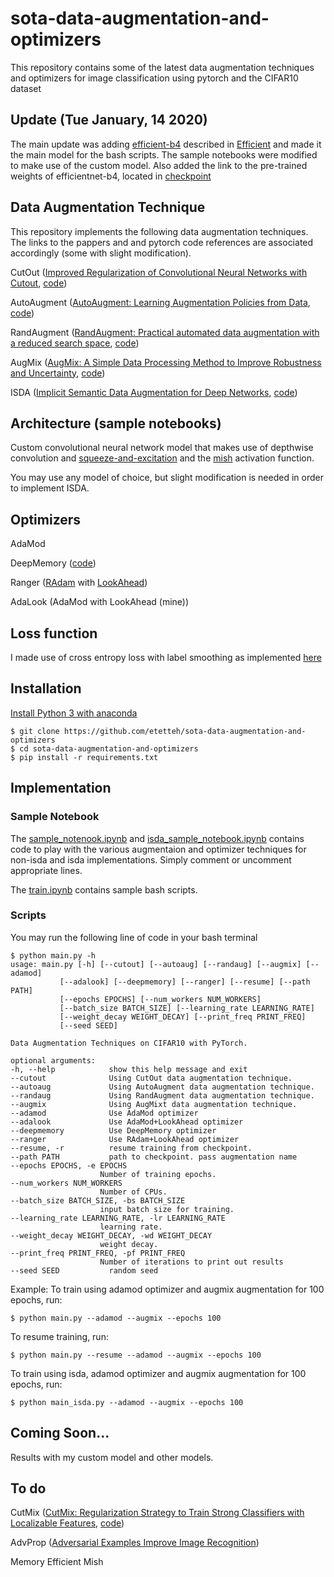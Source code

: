 # sota-data-augmentation-and-optimizers
This repository contains some of the latest data augmentation techniques and optimizers for image classification using pytorch and the CIFAR10 dataset

## Update (Tue January, 14 2020)
The main update was adding [efficient-b4](https://github.com/lukemelas/EfficientNet-PyTorch/) described in [Efficient](https://arxiv.org/abs/1905.11946) and made it the main model for the bash scripts. The sample notebooks were modified to make use of the custom model. Also added the link to the pre-trained weights of efficientnet-b4, located in [checkpoint](https://github.com/etetteh/sota-data-augmentation-and-optimizers/tree/master/checkpoint)

## Data Augmentation Technique
This repository implements the following data augmentation techniques. The links to the pappers and and pytorch code references are associated accordingly (some with slight modification).

CutOut ([Improved Regularization of Convolutional Neural Networks with Cutout](https://arxiv.org/pdf/1708.04552.pdf), [code](https://github.com/uoguelph-mlrg/Cutout))

AutoAugment ([AutoAugment: Learning Augmentation Policies from Data](https://arxiv.org/abs/1805.09501v1), [code](https://github.com/DeepVoltaire/AutoAugment))

RandAugment ([RandAugment: Practical automated data augmentation with a reduced search space](https://arxiv.org/pdf/1909.13719v2.pdf), [code](https://github.com/ildoonet/pytorch-randaugment))

AugMix ([AugMix: A Simple Data Processing Method to Improve Robustness and Uncertainty](https://arxiv.org/pdf/1912.02781v1.pdf), [code](https://github.com/google-research/augmix))

ISDA ([Implicit Semantic Data Augmentation for Deep Networks](https://arxiv.org/pdf/1909.12220v4.pdf), [code](https://github.com/blackfeather-wang/ISDA-for-Deep-Networks))

## Architecture (sample notebooks)
Custom convolutional neural network model that makes use of depthwise convolution and [squeeze-and-excitation](https://arxiv.org/pdf/1709.01507v4.pdf) and the [mish](https://arxiv.org/pdf/1908.08681v2.pdf) activation function.

You may use any model of choice, but slight modification is needed in order to implement ISDA.

## Optimizers
AdaMod

DeepMemory ([code](https://github.com/lessw2020/Best-Deep-Learning-Optimizers)) 

Ranger ([RAdam](https://arxiv.org/pdf/1908.03265v1.pdf) with [LookAhead](https://arxiv.org/abs/1907.08610)) 

AdaLook (AdaMod with LookAhead (mine)) 

## Loss function
I made use of cross entropy loss with label smoothing as implemented [here](https://github.com/eladhoffer/utils.pytorch/blob/master/cross_entropy.py)

## Installation
[Install Python 3 with anaconda](https://www.continuum.io/downloads)

    $ git clone https://github.com/etetteh/sota-data-augmentation-and-optimizers
    $ cd sota-data-augmentation-and-optimizers
    $ pip install -r requirements.txt

## Implementation
### Sample Notebook
The [sample_notenook.ipynb](https://github.com/etetteh/sota-data-augmentation-and-optimizers/blob/master/sample_notebook.ipynb) and [isda_sample_notebook.ipynb](https://github.com/etetteh/sota-data-augmentation-and-optimizers/blob/master/isda_sample_notebook.ipynb) contains code to play with the various augmentaion and optimizer techniques for non-isda and isda implementations. Simply comment or uncomment appropriate lines.

The [train.ipynb](https://github.com/etetteh/sota-data-augmentation-and-optimizers/blob/master/train.ipynb) contains sample bash scripts.


### Scripts
You may run the following line of code in your bash terminal


    $ python main.py -h
    usage: main.py [-h] [--cutout] [--autoaug] [--randaug] [--augmix] [--adamod]
               [--adalook] [--deepmemory] [--ranger] [--resume] [--path PATH]
               [--epochs EPOCHS] [--num_workers NUM_WORKERS]
               [--batch_size BATCH_SIZE] [--learning_rate LEARNING_RATE]
               [--weight_decay WEIGHT_DECAY] [--print_freq PRINT_FREQ]
               [--seed SEED]

    Data Augmentation Techniques on CIFAR10 with PyTorch.

    optional arguments:
    -h, --help            show this help message and exit
    --cutout              Using CutOut data augmentation technique.
    --autoaug             Using AutoAugment data augmentation technique.
    --randaug             Using RandAugment data augmentation technique.
    --augmix              Using AugMixt data augmentation technique.
    --adamod              Use AdaMod optimizer
    --adalook             Use AdaMod+LookAhead optimizer
    --deepmemory          Use DeepMemory optimizer
    --ranger              Use RAdam+LookAhead optimizer
    --resume, -r          resume training from checkpoint.
    --path PATH           path to checkpoint. pass augmentation name
    --epochs EPOCHS, -e EPOCHS
                        Number of training epochs.
    --num_workers NUM_WORKERS
                        Number of CPUs.
    --batch_size BATCH_SIZE, -bs BATCH_SIZE
                        input batch size for training.
    --learning_rate LEARNING_RATE, -lr LEARNING_RATE
                        learning rate.
    --weight_decay WEIGHT_DECAY, -wd WEIGHT_DECAY
                        weight decay.
    --print_freq PRINT_FREQ, -pf PRINT_FREQ
                        Number of iterations to print out results
    --seed SEED           random seed

Example: 
To train using adamod optimizer and augmix augmentation for 100 epochs, run:

    $ python main.py --adamod --augmix --epochs 100

To resume training, run:

    $ python main.py --resume --adamod --augmix --epochs 100
    
To train using isda, adamod optimizer and augmix augmentation for 100 epochs, run:

    $ python main_isda.py --adamod --augmix --epochs 100

## Coming Soon...
Results with my custom model and other models.

## To do
CutMix ([CutMix: Regularization Strategy to Train Strong Classifiers with Localizable Features](https://arxiv.org/pdf/1905.04899v2.pdf), [code](https://github.com/clovaai/CutMix-PyTorch))

AdvProp ([Adversarial Examples Improve Image Recognition](https://arxiv.org/pdf/1911.09665v1.pdf))

Memory Efficient Mish
